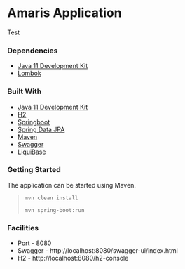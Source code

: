 # Amaris Application
Test

### Dependencies
- [Java 11 Development Kit](https://www.oracle.com/es/java/technologies/javase/jdk11-archive-downloads.html)
- [Lombok](https://projectlombok.org/)

### Built With
- [Java 11 Development Kit](https://www.oracle.com/es/java/technologies/javase/jdk11-archive-downloads.html)
- [H2](https://www.h2database.com/html/main.html)
- [Springboot](https://spring.io/projects/spring-boot)
- [Spring Data JPA](https://spring.io/projects/spring-data-jpa)
- [Maven](https://maven.apache.org)
- [Swagger](https://swagger.io)
- [LiquiBase](https://www.liquibase.org/)


### Getting Started
The application can be started using Maven.

> `mvn clean install`
>
> `mvn spring-boot:run`

### Facilities
- Port - 8080
- Swagger - http://localhost:8080/swagger-ui/index.html
- H2 - http://localhost:8080/h2-console
